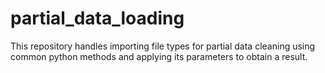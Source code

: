 # partial_data_loading
This repository handles importing file types for partial data cleaning using common python methods and applying its parameters to obtain a result.
